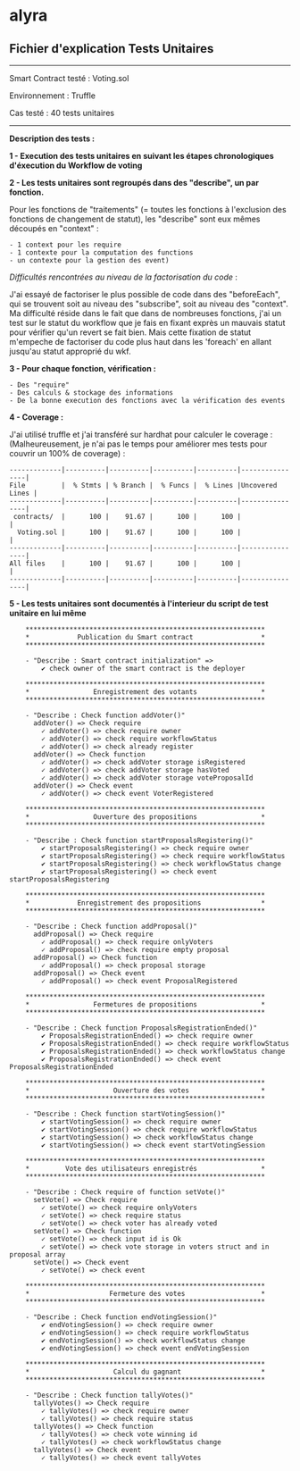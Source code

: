 # alyra

## Fichier d'explication Tests Unitaires

---

Smart Contract testé : Voting.sol

Environnement : Truffle

Cas testé : 40 tests unitaires

---

**Description des tests :**

**1 - Execution des tests unitaires en suivant les étapes chronologiques d'éxecution du Workflow de voting**

**2 - Les tests unitaires sont regroupés dans des "describe", un par fonction.**

Pour les fonctions de "traitements" (= toutes les fonctions à l'exclusion des fonctions de changement de statut), les "describe" sont eux mêmes découpés en "context" :

```
- 1 context pour les require
- 1 contexte pour la computation des functions
- un contexte pour la gestion des event)
```

_Difficultés rencontrées au niveau de la factorisation du code_ :

J'ai essayé de factoriser le plus possible de code dans des "beforeEach", qui se trouvent soit au niveau des "subscribe", soit au niveau des "context".  
Ma difficulté réside dans le fait que dans de nombreuses fonctions, j'ai un test sur le statut du workflow que je fais en fixant exprès un mauvais statut pour vérifier qu'un revert se fait bien. Mais cette fixation de statut m'empeche de factoriser du code plus haut dans les 'foreach' en allant jusqu'au statut approprié du wkf.

**3 - Pour chaque fonction, vérification :**

    - Des "require"
    - Des calculs & stockage des informations
    - De la bonne execution des fonctions avec la vérification des events

**4 - Coverage :**

J'ai utilisé truffle et j'ai transféré sur hardhat pour calculer le coverage :
(Malheureusement, je n'ai pas le temps pour améliorer mes tests pour couvrir un 100% de coverage) :

```
-------------|----------|----------|----------|----------|----------------|
File         |  % Stmts | % Branch |  % Funcs |  % Lines |Uncovered Lines |
-------------|----------|----------|----------|----------|----------------|
 contracts/  |      100 |    91.67 |      100 |      100 |                |
  Voting.sol |      100 |    91.67 |      100 |      100 |                |
-------------|----------|----------|----------|----------|----------------|
All files    |      100 |    91.67 |      100 |      100 |                |
-------------|----------|----------|----------|----------|----------------|
```

**5 - Les tests unitaires sont documentés à l'interieur du script de test unitaire en lui même**

```
    ************************************************************
    *            Publication du Smart contract                 *
    ************************************************************

    - "Describe : Smart contract initialization" =>
        ✔ check owner of the smart contract is the deployer

    ************************************************************
    *                Enregistrement des votants                *
    ************************************************************

    - "Describe : Check function addVoter()"
      addVoter() => Check require
        ✓ addVoter() => check require owner
        ✓ addVoter() => check require workflowStatus
        ✓ addVoter() => check already register
      addVoter() => Check function
        ✓ addVoter() => check addVoter storage isRegistered
        ✓ addVoter() => check addVoter storage hasVoted
        ✓ addVoter() => check addVoter storage voteProposalId
      addVoter() => Check event
        ✓ addVoter() => check event VoterRegistered

    ************************************************************
    *                Ouverture des propositions                *
    ************************************************************

    - "Describe : Check function startProposalsRegistering()"
        ✔ startProposalsRegistering() => check require owner
        ✔ startProposalsRegistering() => check require workflowStatus
        ✔ startProposalsRegistering() => check workflowStatus change
        ✔ startProposalsRegistering() => check event startProposalsRegistering

    ************************************************************
    *            Enregistrement des propositions               *
    ************************************************************

    - "Describe : Check function addProposal()"
      addProposal() => Check require
        ✓ addProposal() => check require onlyVoters
        ✓ addProposal() => check require empty proposal
      addProposal() => Check function
        ✓ addProposal() => check proposal storage
      addProposal() => Check event
        ✓ addProposal() => check event ProposalRegistered

    ************************************************************
    *                Fermetures de propositions                *
    ************************************************************

    - "Describe : Check function ProposalsRegistrationEnded()"
        ✔ ProposalsRegistrationEnded() => check require owner
        ✔ ProposalsRegistrationEnded() => check require workflowStatus
        ✔ ProposalsRegistrationEnded() => check workflowStatus change
        ✔ ProposalsRegistrationEnded() => check event ProposalsRegistrationEnded

    ************************************************************
    *                     Ouverture des votes                  *
    ************************************************************

    - "Describe : Check function startVotingSession()"
        ✔ startVotingSession() => check require owner
        ✔ startVotingSession() => check require workflowStatus
        ✔ startVotingSession() => check workflowStatus change
        ✔ startVotingSession() => check event startVotingSession

    ************************************************************
    *         Vote des utilisateurs enregistrés                *
    ************************************************************

    - "Describe : Check require of function setVote()"
      setVote() => Check require
        ✓ setVote() => check require onlyVoters
        ✓ setVote() => check require status
        ✓ setVote() => check voter has already voted
      setVote() => Check function
        ✓ setVote() => check input id is Ok
        ✓ setVote() => check vote storage in voters struct and in proposal array
      setVote() => Check event
        ✓ setVote() => check event

    ************************************************************
    *                    Fermeture des votes                   *
    ************************************************************

    - "Describe : Check function endVotingSession()"
        ✔ endVotingSession() => check require owner
        ✔ endVotingSession() => check require workflowStatus
        ✔ endVotingSession() => check workflowStatus change
        ✔ endVotingSession() => check event endVotingSession

    ************************************************************
    *                     Calcul du gagnant                    *
    ************************************************************

    - "Describe : Check function tallyVotes()"
      tallyVotes() => Check require
        ✓ tallyVotes() => check require owner
        ✓ tallyVotes() => check require status
      tallyVotes() => Check function
        ✓ tallyVotes() => check vote winning id
        ✓ tallyVotes() => check workflowStatus change
      tallyVotes() => Check event
        ✓ tallyVotes() => check event tallyVotes
```
